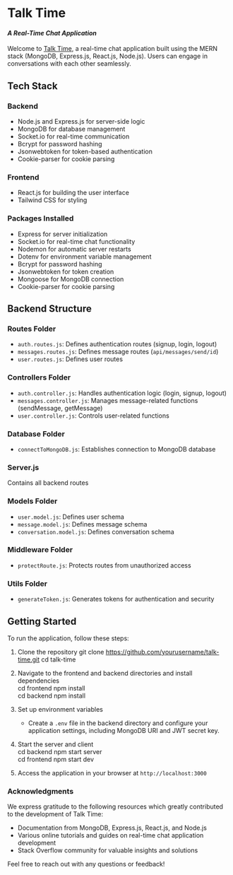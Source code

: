 # Talk Time

#### _A Real-Time Chat Application_

Welcome to [Talk Time](https://github.com/RyuzakiiL23/Talk-Time-Portfolio/blob/jest-test/homepage.png/), a real-time chat application built using the MERN stack (MongoDB, Express.js, React.js, Node.js). Users can engage in conversations with each other seamlessly.

## Tech Stack

### Backend

- Node.js and Express.js for server-side logic
- MongoDB for database management
- Socket.io for real-time communication
- Bcrypt for password hashing
- Jsonwebtoken for token-based authentication
- Cookie-parser for cookie parsing

### Frontend

- React.js for building the user interface
- Tailwind CSS for styling

### Packages Installed

- Express for server initialization
- Socket.io for real-time chat functionality
- Nodemon for automatic server restarts
- Dotenv for environment variable management
- Bcrypt for password hashing
- Jsonwebtoken for token creation
- Mongoose for MongoDB connection
- Cookie-parser for cookie parsing

## Backend Structure

### Routes Folder

- `auth.routes.js`: Defines authentication routes (signup, login, logout)
- `messages.routes.js`: Defines message routes (`api/messages/send/id`)
- `user.routes.js`: Defines user routes

### Controllers Folder

- `auth.controller.js`: Handles authentication logic (login, signup, logout)
- `messages.controller.js`: Manages message-related functions (sendMessage, getMessage)
- `user.controller.js`: Controls user-related functions

### Database Folder

- `connectToMongoDB.js`: Establishes connection to MongoDB database

### Server.js

Contains all backend routes

### Models Folder

- `user.model.js`: Defines user schema
- `message.model.js`: Defines message schema
- `conversation.model.js`: Defines conversation schema

### Middleware Folder

- `protectRoute.js`: Protects routes from unauthorized access

### Utils Folder

- `generateToken.js`: Generates tokens for authentication and security

## Getting Started

To run the application, follow these steps:

1. Clone the repository
   git clone https://github.com/yourusername/talk-time.git
   cd talk-time

2. Navigate to the frontend and backend directories and install dependencies<br>
   cd frontend
   npm install
   <br>
   cd backend
   npm install

3. Set up environment variables

   - Create a `.env` file in the backend directory and configure your application settings, including MongoDB URI and JWT secret key.

4. Start the server and client<br>
   cd backend
   npm start server
   <br>
   cd frontend
   npm start dev

5. Access the application in your browser at `http://localhost:3000`

### Acknowledgments

We express gratitude to the following resources which greatly contributed to the development of Talk Time:

- Documentation from MongoDB, Express.js, React.js, and Node.js
- Various online tutorials and guides on real-time chat application development
- Stack Overflow community for valuable insights and solutions

Feel free to reach out with any questions or feedback!

